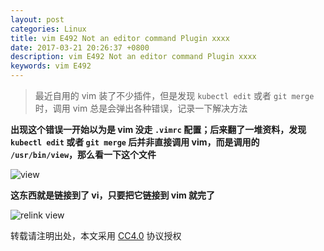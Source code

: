 ```yaml
---
layout: post
categories: Linux
title: vim E492 Not an editor command Plugin xxxx
date: 2017-03-21 20:26:37 +0800
description: vim E492 Not an editor command Plugin xxxx
keywords: vim E492
---
```


> 最近自用的 vim 装了不少插件，但是发现 `kubectl edit` 或者 `git merge` 时，调用 vim 总是会弹出各种错误，记录一下解决方法

**出现这个错误一开始以为是 vim 没走 `.vimrc` 配置；后来翻了一堆资料，发现 `kubectl edit` 或者 `git merge` 后并非直接调用 vim，而是调用的 `/usr/bin/view`，那么看一下这个文件**

![view](https://mritd.b0.upaiyun.com/markdown/9c646.png)


**这东西就是链接到了 vi，只要把它链接到 vim 就完了**


![relink view](https://mritd.b0.upaiyun.com/markdown/f0c4e.png)

转载请注明出处，本文采用 [CC4.0](http://creativecommons.org/licenses/by-nc-nd/4.0/) 协议授权
